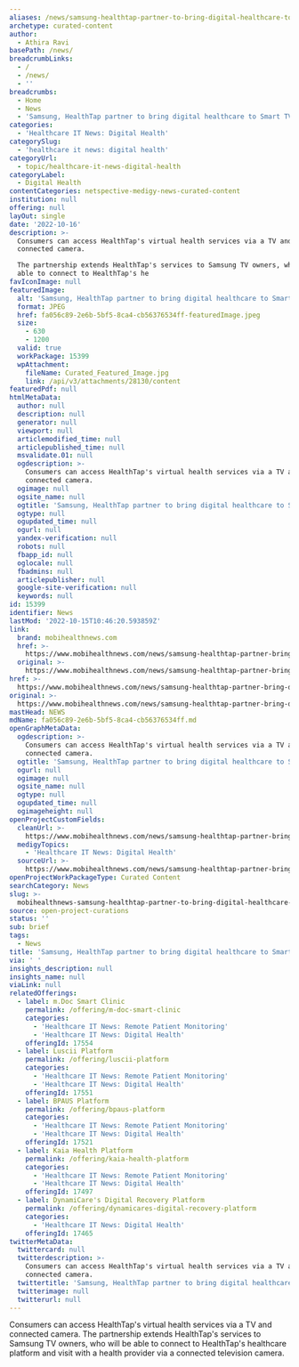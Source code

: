 ```yaml
---
aliases: /news/samsung-healthtap-partner-to-bring-digital-healthcare-to-smart-tvs
archetype: curated-content
author:
  - Athira Ravi
basePath: /news/
breadcrumbLinks:
  - /
  - /news/
  - ''
breadcrumbs:
  - Home
  - News
  - 'Samsung, HealthTap partner to bring digital healthcare to Smart TVs'
categories:
  - 'Healthcare IT News: Digital Health'
categorySlug:
  - 'healthcare it news: digital health'
categoryUrl:
  - topic/healthcare-it-news-digital-health
categoryLabel:
  - Digital Health
contentCategories: netspective-medigy-news-curated-content
institution: null
offering: null
layOut: single
date: '2022-10-16'
description: >-
  Consumers can access HealthTap's virtual health services via a TV and
  connected camera.

  The partnership extends HealthTap's services to Samsung TV owners, who will be
  able to connect to HealthTap's he
favIconImage: null
featuredImage:
  alt: 'Samsung, HealthTap partner to bring digital healthcare to Smart TVs'
  format: JPEG
  href: fa056c89-2e6b-5bf5-8ca4-cb56376534ff-featuredImage.jpeg
  size:
    - 630
    - 1200
  valid: true
  workPackage: 15399
  wpAttachment:
    fileName: Curated_Featured_Image.jpg
    link: /api/v3/attachments/28130/content
featuredPdf: null
htmlMetaData:
  author: null
  description: null
  generator: null
  viewport: null
  articlemodified_time: null
  articlepublished_time: null
  msvalidate.01: null
  ogdescription: >-
    Consumers can access HealthTap's virtual health services via a TV and
    connected camera.
  ogimage: null
  ogsite_name: null
  ogtitle: 'Samsung, HealthTap partner to bring digital healthcare to Smart TVs'
  ogtype: null
  ogupdated_time: null
  ogurl: null
  yandex-verification: null
  robots: null
  fbapp_id: null
  oglocale: null
  fbadmins: null
  articlepublisher: null
  google-site-verification: null
  keywords: null
id: 15399
identifier: News
lastMod: '2022-10-15T10:46:20.593859Z'
link:
  brand: mobihealthnews.com
  href: >-
    https://www.mobihealthnews.com/news/samsung-healthtap-partner-bring-digital-healthcare-smart-tvs
  original: >-
    https://www.mobihealthnews.com/news/samsung-healthtap-partner-bring-digital-healthcare-smart-tvs
href: >-
  https://www.mobihealthnews.com/news/samsung-healthtap-partner-bring-digital-healthcare-smart-tvs
original: >-
  https://www.mobihealthnews.com/news/samsung-healthtap-partner-bring-digital-healthcare-smart-tvs
mastHead: NEWS
mdName: fa056c89-2e6b-5bf5-8ca4-cb56376534ff.md
openGraphMetaData:
  ogdescription: >-
    Consumers can access HealthTap's virtual health services via a TV and
    connected camera.
  ogtitle: 'Samsung, HealthTap partner to bring digital healthcare to Smart TVs'
  ogurl: null
  ogimage: null
  ogsite_name: null
  ogtype: null
  ogupdated_time: null
  ogimageheight: null
openProjectCustomFields:
  cleanUrl: >-
    https://www.mobihealthnews.com/news/samsung-healthtap-partner-bring-digital-healthcare-smart-tvs
  medigyTopics:
    - 'Healthcare IT News: Digital Health'
  sourceUrl: >-
    https://www.mobihealthnews.com/news/samsung-healthtap-partner-bring-digital-healthcare-smart-tvs
openProjectWorkPackageType: Curated Content
searchCategory: News
slug: >-
  mobihealthnews-samsung-healthtap-partner-to-bring-digital-healthcare-to-smart-tvs
source: open-project-curations
status: ''
sub: brief
tags:
  - News
title: 'Samsung, HealthTap partner to bring digital healthcare to Smart TVs'
via: ' '
insights_description: null
insights_name: null
viaLink: null
relatedOfferings:
  - label: m.Doc Smart Clinic
    permalink: /offering/m-doc-smart-clinic
    categories:
      - 'Healthcare IT News: Remote Patient Monitoring'
      - 'Healthcare IT News: Digital Health'
    offeringId: 17554
  - label: Luscii Platform
    permalink: /offering/luscii-platform
    categories:
      - 'Healthcare IT News: Remote Patient Monitoring'
      - 'Healthcare IT News: Digital Health'
    offeringId: 17551
  - label: BPAUS Platform
    permalink: /offering/bpaus-platform
    categories:
      - 'Healthcare IT News: Remote Patient Monitoring'
      - 'Healthcare IT News: Digital Health'
    offeringId: 17521
  - label: Kaia Health Platform
    permalink: /offering/kaia-health-platform
    categories:
      - 'Healthcare IT News: Remote Patient Monitoring'
      - 'Healthcare IT News: Digital Health'
    offeringId: 17497
  - label: DynamiCare's Digital Recovery Platform
    permalink: /offering/dynamicares-digital-recovery-platform
    categories:
      - 'Healthcare IT News: Digital Health'
    offeringId: 17465
twitterMetaData:
  twittercard: null
  twitterdescription: >-
    Consumers can access HealthTap's virtual health services via a TV and
    connected camera.
  twittertitle: 'Samsung, HealthTap partner to bring digital healthcare to Smart TVs'
  twitterimage: null
  twitterurl: null
---
```

<p>Consumers can access HealthTap's virtual health services via a TV and connected camera.
The partnership extends HealthTap's services to Samsung TV owners, who will be able to connect to HealthTap's healthcare platform and visit with a health provider via a connected television camera.</p>